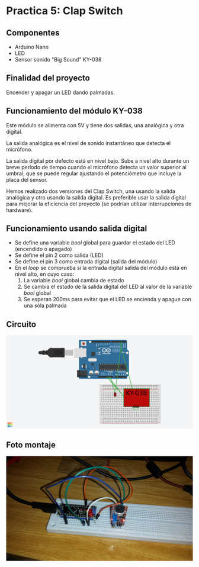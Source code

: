 # Practica 5: Clap Switch

## Componentes

* Arduino Nano
* LED
* Sensor sonido "Big Sound" KY-038

## Finalidad del proyecto

Encender y apagar un LED dando palmadas.

## Funcionamiento del módulo KY-038

Este módulo se alimenta con 5V y tiene dos salidas, una analógica y otra digital.

La salida analógica es el nivel de sonido instantáneo que detecta el micrófono.

La salida digital por defecto está en nivel bajo. Sube a nivel alto durante un breve período de tiempo cuando el micrófono detecta un valor superior al umbral, que se puede regular ajustando el potenciómetro que incluye la placa del sensor.

Hemos realizado dos versiones del Clap Switch, una usando la salida analógica y otro usando la salida digital. Es preferible usar la salida digital para mejorar la eficiencia del proyecto (se podrían utilizar interrupciones de hardware).

## Funcionamiento usando salida digital

* Se define una variable _bool_ global para guardar el estado del LED (encendido o apagado)
* Se define el pin 2 como salida (LED)
* Se define el pin 3 como entrada digital (salida del módulo)
* En el _loop_ se comprueba si la entrada digital salida del módulo está en nivel alto, en cuyo caso:
	1. La variable _bool_ global cambia de estado
	2. Se cambia el estado de la salida digital del LED al valor de la variable _bool_ global
	3. Se esperan 200ms para evitar que el LED se encienda y apague con una sóla palmada

## Circuito

![esquema tinkercad](pr5digital.png)

## Foto montaje

![foto](fotoP5.jpg)
